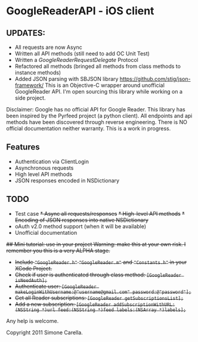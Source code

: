 # GoogleReaderAPI - iOS client

## UPDATES:
* All requests are now Async
* Written all API methods (still need to add OC Unit Test)
* Written a *GoogleReaderRequestDelegate* Protocol
* Refactored all methods (bringed all methods from class methods to instance methods)
* Added JSON parsing with SBJSON library <https://github.com/stig/json-framework/>
This is an Objective-C wrapper around unofficial GoogleReader API.
I'm open sourcing this library while working on a side project.

Disclaimer: Google has no official API for Google Reader.
This library has been inspired by the Pyrfeed project (a python client).
All endpoints and api methods have been discovered through reverse
engineering. There is NO official documentation neither warranty.
This is a work in progress.

## Features
* Authentication via ClientLogin
* Asynchronous requests
* High level API methods 
* JSON responses encoded in NSDictionary

## TODO
* Test case
<strike>* Async all requests/responses</strike>
<strike>* High-level API methods</strike>
<strike>* Encoding of JSON responses into native NSDictionary</strike>
* oAuth v2.0 method support (when it will be available)
* Unofficial documentation

<strike>## Mini tutorial: use in your project
Warning: make this at your own risk. I remember you this is a
very ALPHA stage.

* Include `"GoogleReader.h"` `"GoogleReader.m"` and `"Constants.h"` in
your XCode Project.
* Check if user is authenticated through class method:
    `[GoogleReader isNeedAuth];`
* Authenticate user:
    `[GoogleReader makeLoginWithUsername:@"username@gmail.com" password:@"password"];`
* Get all Reader subscriptions:
    `[GoogleReader getSubscriptionsList];`
* Add a new subscription:
`[GoogleReader addSubscriptionWithURL:(NSString *)url feed:(NSString *)feed labels:(NSArray *)labels];`</strike>


Any help is welcome.

Copyright 2011 Simone Carella.	
